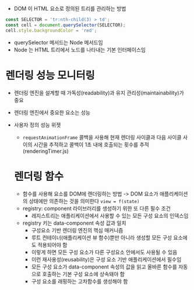 - DOM 이 HTML 요소로 정의된 트리를 관리하는 방법

```ts
const SELECTOR = 'tr:nth-child(3) > td';
const cell = document.querySelector(SELECTOR);
cell.style.backgroundColor = 'red';
```

- querySelector 메서드는 Node 메서드임
- Node 는 HTML 트리에서 노드를 나타내는 기본 인터페이스임

# 렌더링 성능 모니터링

- 렌더링 엔진을 설계할 때 가독성(readability)과 유지 관리성(maintainability)가 중요
- 렌더링 엔진에서 중요한 요소는 성능
- 사용자 정의 성능 위젯

  - `requestAnimationFrame` 콜백을 사용해 현재 렌더링 사이클과 다음 사이클 사이의 시간을 추적하고 콜백이 1초 내에 호출되는 횟수를 추적 (renderingTimer.js)

  # 렌더링 함수

  - 함수를 사용해 요소를 DOM에 렌더링하는 방법 -> DOM 요소가 애플리케이션의 상태에만 의존하는 것을 의미한다
    `view = f(state)`
  - registry: component 라이브러리를 생성하기 위한 또 다른 필수 조건
    - 레지스트리는 애플리케이션에서 사용할 수 있는 모든 구성 요소의 인덱스임
  - registry 키는 data-component 속성 값과 일치
    - 구성요소 기반 렌더링 엔진의 핵심 매커니즘
    - 루트 컨테이너(애플리케이션 뷰 함수)뿐만 아니라 생성할 모든 구성 요소에도 적용되어야 함
    - 이렇게 하면 모든 구성 요소가 다른 구성요소 안에서도 사용될 수 있음
    - 이런 재사용성(reusability)은 구성 요소 기반 애플리케이션에서 필수임
    - 모든 구성 요소가 data-component 속성의 값을 읽고 올바른 함수를 자동으로 호출하는 기본 구성 요소에 상속돼야 함
    - 구성 요소를 래핑하는 고차함수를 생성해야 함
